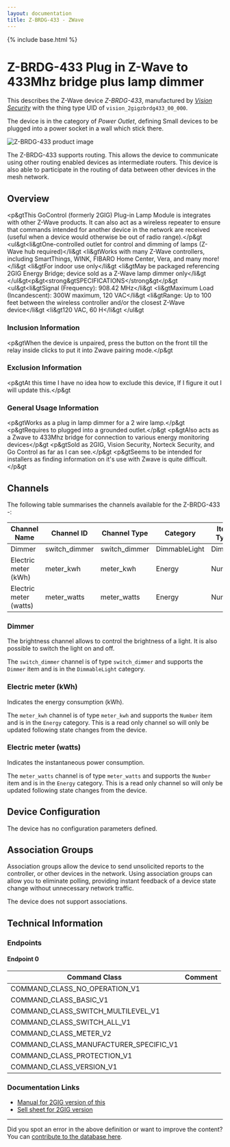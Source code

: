 ```yaml
---
layout: documentation
title: Z-BRDG-433 - ZWave
---
```


{% include base.html %}

# Z-BRDG-433 Plug in Z-Wave to 433Mhz bridge plus lamp dimmer
This describes the Z-Wave device *Z-BRDG-433*, manufactured by *[Vision Security](http://www.visionsecurity.com.tw/)* with the thing type UID of ```vision_2gigzbrdg433_00_000```.

The device is in the category of *Power Outlet*, defining Small devices to be plugged into a power socket in a wall which stick there.

![Z-BRDG-433 product image](https://opensmarthouse.org/zwavedatabase/978/image/)


The Z-BRDG-433 supports routing. This allows the device to communicate using other routing enabled devices as intermediate routers.  This device is also able to participate in the routing of data between other devices in the mesh network.

## Overview

<p&gtThis GoControl (formerly 2GIG) Plug-in Lamp Module is integrates with other Z-Wave products. It can also act as a wireless repeater to ensure that commands intended for another device in the network are received (useful when a device would otherwise be out of radio range).</p&gt <ul&gt<li&gtOne-controlled outlet for control and dimming of lamps (Z-Wave hub required)</li&gt <li&gtWorks with many Z-Wave controllers, including SmartThings, WINK, FIBARO Home Center, Vera, and many more!</li&gt <li&gtFor indoor use only</li&gt <li&gtMay be packaged referencing 2GIG Energy Bridge; device sold as a Z-Wave lamp dimmer only</li&gt </ul&gt<p&gt<strong&gtSPECIFICATIONS</strong&gt</p&gt <ul&gt<li&gtSignal (Frequency): 908.42 MHz</li&gt <li&gtMaximum Load (Incandescent): 300W maximum, 120 VAC</li&gt <li&gtRange: Up to 100 feet between the wireless controller and/or the closest Z-Wave device</li&gt <li&gt120 VAC, 60 H</li&gt </ul&gt

### Inclusion Information

<p&gtWhen the device is unpaired, press the button on the front till the relay inside clicks to put it into Zwave pairing mode.</p&gt

### Exclusion Information

<p&gtAt this time I have no idea how to exclude this device, If I figure it out I will update this.</p&gt

### General Usage Information

<p&gtWorks as a plug in lamp dimmer for a 2 wire lamp.</p&gt <p&gtRequires to plugged into a grounded outlet.</p&gt <p&gtAlso acts as a Zwave to 433Mhz bridge for connection to various energy monitoring devices</p&gt <p&gtSold as 2GIG, Vision Security, Norteck Security, and Go Control as far as I can see.</p&gt <p&gtSeems to be intended for installers as finding information on it's use with Zwave is quite difficult.</p&gt

## Channels

The following table summarises the channels available for the Z-BRDG-433 -:

| Channel Name | Channel ID | Channel Type | Category | Item Type |
|--------------|------------|--------------|----------|-----------|
| Dimmer | switch_dimmer | switch_dimmer | DimmableLight | Dimmer | 
| Electric meter (kWh) | meter_kwh | meter_kwh | Energy | Number | 
| Electric meter (watts) | meter_watts | meter_watts | Energy | Number | 

### Dimmer
The brightness channel allows to control the brightness of a light.
            It is also possible to switch the light on and off.

The ```switch_dimmer``` channel is of type ```switch_dimmer``` and supports the ```Dimmer``` item and is in the ```DimmableLight``` category.

### Electric meter (kWh)
Indicates the energy consumption (kWh).

The ```meter_kwh``` channel is of type ```meter_kwh``` and supports the ```Number``` item and is in the ```Energy``` category. This is a read only channel so will only be updated following state changes from the device.

### Electric meter (watts)
Indicates the instantaneous power consumption.

The ```meter_watts``` channel is of type ```meter_watts``` and supports the ```Number``` item and is in the ```Energy``` category. This is a read only channel so will only be updated following state changes from the device.



## Device Configuration

The device has no configuration parameters defined.

## Association Groups

Association groups allow the device to send unsolicited reports to the controller, or other devices in the network. Using association groups can allow you to eliminate polling, providing instant feedback of a device state change without unnecessary network traffic.

The device does not support associations.
## Technical Information

### Endpoints

#### Endpoint 0

| Command Class | Comment |
|---------------|---------|
| COMMAND_CLASS_NO_OPERATION_V1| |
| COMMAND_CLASS_BASIC_V1| |
| COMMAND_CLASS_SWITCH_MULTILEVEL_V1| |
| COMMAND_CLASS_SWITCH_ALL_V1| |
| COMMAND_CLASS_METER_V2| |
| COMMAND_CLASS_MANUFACTURER_SPECIFIC_V1| |
| COMMAND_CLASS_PROTECTION_V1| |
| COMMAND_CLASS_VERSION_V1| |

### Documentation Links

* [Manual for 2GIG version of this](https://opensmarthouse.org/zwavedatabase/978/2GIG-Z-BRDG-433-Manual.pdf)
* [Sell sheet for 2GIG version](https://opensmarthouse.org/zwavedatabase/978/NPA-Energy-Bridge-1.pdf)

---

Did you spot an error in the above definition or want to improve the content?
You can [contribute to the database here](https://opensmarthouse.org/zwavedatabase/978).
